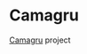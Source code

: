 # Camagru

[Camagru](https://github.com/pkolomiy/UNIT_Factory/blob/master/Camagru/camagru.en.pdf) project
